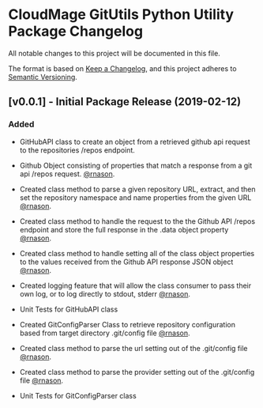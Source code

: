 # CloudMage GitUtils Python Utility Package Changelog

All notable changes to this project will be documented in this file.

The format is based on [Keep a Changelog](https://keepachangelog.com/en/1.0.0/),
and this project adheres to [Semantic Versioning](https://semver.org/spec/v2.0.0.html).

## [v0.0.1] - Initial Package Release (2019-02-12)

### Added

- GitHubAPI class to create an object from a retrieved github api request to the repositories /repos endpoint.
- Github Object consisting of properties that match a response from a git api /repos request. [@rnason](https://github.com/rnason).
- Created class method to parse a given repository URL, extract, and then set the repository namespace and name properties from the given URL [@rnason](https://github.com/rnason).
- Created class method to handle the request to the the Github API /repos endpoint and store the full response in the .data object property [@rnason](https://github.com/rnason).
- Created class method to handle setting all of the class object properties to the values received from the Github API response JSON object [@rnason](https://github.com/rnason).
- Created logging feature that will allow the class consumer to pass their own log, or to log directly to stdout, stderr [@rnason](https://github.com/rnason).
- Unit Tests for GitHubAPI class

- Created GitConfigParser Class to retrieve repository configuration based from target directory .git/config file [@rnason](https://github.com/rnason).
- Created class method to parse the url setting out of the .git/config file [@rnason](https://github.com/rnason).
- Created class method to parse the provider setting out of the .git/config file [@rnason](https://github.com/rnason).
- Unit Tests for GitConfigParser class
